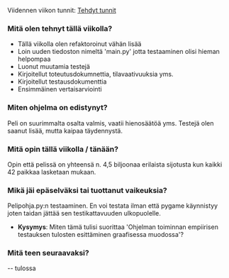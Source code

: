 Viidennen viikon tunnit: [Tehdyt tunnit](https://github.com/BananaMayo/Connect4/blob/main/Dokumentaatio/Ty%C3%B6tunnit.md#viikko5)

### Mitä olen tehnyt tällä viikolla?

- Tällä viikolla olen refaktoroinut vähän lisää
- Loin uuden tiedoston nimeltä 'main.py' jotta testaaminen olisi hieman helpompaa
- Luonut muutamia testejä
- Kirjoitellut toteutusdokumnettia, tilavaativuuksia yms.
- Kirjoitellut testausdokumenttia
- Ensimmäinen vertaisarviointi

### Miten ohjelma on edistynyt?

Peli on suurimmalta osalta valmis, vaatii hienosäätöä yms. Testejä olen saanut lisää, mutta kaipaa täydennystä.

### Mitä opin tällä viikolla / tänään?

Opin että pelissä on yhteensä n. 4,5 biljoonaa erilaista sijotusta kun kaikki 42 paikkaa lasketaan mukaan.

### Mikä jäi epäselväksi tai tuottanut vaikeuksia?

Pelipohja.py:n testaaminen. En voi testata ilman että pygame käynnistyy joten taidan jättää sen testikattavuuden ulkopuolelle.
- **Kysymys**: Miten tämä tulisi suorittaa 'Ohjelman toiminnan empiirisen testauksen tulosten esittäminen graafisessa muodossa'? 

### Mitä teen seuraavaksi?

-- tulossa
